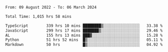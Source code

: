 
<!--START_SECTION:waka-->

```txt
From: 09 August 2022 - To: 06 March 2024

Total Time: 1,015 hrs 58 mins

TypeScript        339 hrs 10 mins ████████▒░░░░░░░░░░░░░░░░   33.38 %
JavaScript        299 hrs 17 mins ███████▒░░░░░░░░░░░░░░░░░   29.46 %
AL                155 hrs 13 mins ███▓░░░░░░░░░░░░░░░░░░░░░   15.28 %
Python            51 hrs 52 mins  █▒░░░░░░░░░░░░░░░░░░░░░░░   05.11 %
Markdown          50 hrs          █▒░░░░░░░░░░░░░░░░░░░░░░░   04.92 %
```

<!--END_SECTION:waka-->











